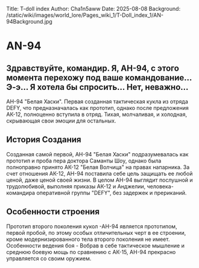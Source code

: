 Title: T-doll index
Author: Cha1n5aww
Date: 2025-08-08
Background: /static/wiki/images/world_lore/Pages_wiki_1/T-Doll_index_1/AN-94Background.jpg

# AN-94
## 	Здравствуйте, командир. Я, АН-94, с этого момента перехожу под ваше командование... Э-э... Я хотела бы спросить... Нет, неважно...
АН-94 "Белая Хаски". Первая созданная тактическая кукла из отряда DEFY, что предназначалась как прототип, однако после предложения АК-12, полноценно вступила в отряд. Тихая, молчаливая, и холодная, скрывающая свои эмоции для остальных.
## История Создания
Созданная самой первой, АН-94 "Белая Хаски" подразумевалась как прототип и проба пера доктора Саманты Шоу, однако была полноправно принято АК-12 "Белая Волчица" на правах напарника. За счет отношения АК-12, АН-94 поставила себе цель защищать ее любой ценой, даже ценой своей жизни. В целом АН-94 выглядит послушной и трудолюбивой, выполняя приказы АК-12 и Анджелии, человека-командира оперативной группы "DEFY", без задержек и прериканий.
## Особенности строения
Прототип второго поколения кукол -АН-94 является прототипом, первой пробой, по этому особых отличительных черт в ее строении, кроме модернизированного тела второго поколения не имеет.
Особенности ведения боя - Вобрав в себе тактическое мышление и среднюю боевую мощь по сравнению с АК-15, АН-94 прекрасно управляется со своим оружием.